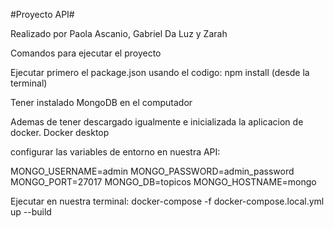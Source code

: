 #Proyecto API#

Realizado por Paola Ascanio, Gabriel Da Luz y Zarah

Comandos para ejecutar el proyecto

Ejecutar primero el package.json usando el codigo: npm install (desde la terminal)

Tener instalado MongoDB en el computador

Ademas de tener descargado igualmente e inicializada la aplicacion de docker. Docker desktop

configurar las variables de entorno en nuestra API:

MONGO_USERNAME=admin MONGO_PASSWORD=admin_password MONGO_PORT=27017 MONGO_DB=topicos MONGO_HOSTNAME=mongo

Ejecutar en nuestra terminal: docker-compose -f docker-compose.local.yml up --build
